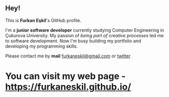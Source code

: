 ## Hey!

This is **Furkan Eşkil**'s GitHub profile.

I'm a **junior software developer** currently studying Computer Engineering in Çukurova University.
My passion of *being part of creative processes* led me to software development.
Now I'm busy building my portfolio and developing my programming skills.

Please contact me by **mail** furkaneskil@gmail.com or [twitter](https://twitter.com/furkan_eskil)

# You can visit my web page - https://furkaneskil.github.io/
